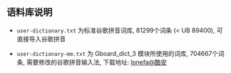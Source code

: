 ## 语料库说明

- ```user-dictionary.txt``` 为标准谷歌拼音词库, 81299个词条 (< UB 89400), 可直接导入谷歌拼音


- ```user-dictionary-mm.txt``` 为 Gboard_dict_3 模块所使用的词库, 704667个词条, 需要修改的谷歌拼音输入法, 下载地址: [lonefa@酷安](https://www.coolapk.com/feed/24163072
)